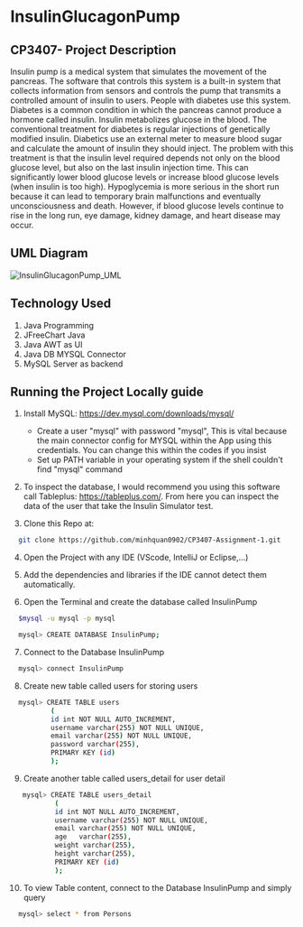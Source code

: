 # InsulinGlucagonPump


## CP3407- Project Description

Insulin pump is a medical system that simulates the movement of the pancreas. The software that controls this system is a built-in system that collects information from sensors and controls the pump that transmits a controlled amount of insulin to users. 
People with diabetes use this system. Diabetes is a common condition in which the pancreas cannot produce a hormone called insulin. Insulin metabolizes glucose in the blood. The conventional treatment for diabetes is regular injections of genetically modified insulin. Diabetics use an external meter to measure blood sugar and calculate the amount of insulin they should inject.
The problem with this treatment is that the insulin level required depends not only on the blood glucose level, but also on the last insulin injection time. This can significantly lower blood glucose levels or increase blood glucose levels (when insulin is too high). Hypoglycemia is more serious in the short run because it can lead to temporary brain malfunctions and eventually unconsciousness and death. However, if blood glucose levels continue to rise in the long run, eye damage, kidney damage, and heart disease may occur.

## UML Diagram

![InsulinGlucagonPump_UML](https://user-images.githubusercontent.com/58071533/130734918-f90673d7-c2e3-4355-a114-3759d34b75f9.png)


## Technology Used
1. Java Programming
2. JFreeChart Java
3. Java AWT as UI
4. Java DB MYSQL Connector
5. MySQL Server as backend

## Running the Project Locally guide
1. Install MySQL: https://dev.mysql.com/downloads/mysql/
    - Create a user "mysql" with password "mysql", This is vital because the main connector config for MYSQL within the App using this credentials. You can change this within the codes if you insist
    - Set up PATH variable in your operating system if the shell couldn't find "mysql" command


2. To inspect the database, I would recommend you using this software call Tableplus: https://tableplus.com/. From here you can inspect the data of the user that take the Insulin Simulator test.


3. Clone this Repo at:
  ```sh
    git clone https://github.com/minhquan0902/CP3407-Assignment-1.git
  ```
4. Open the Project with any IDE (VScode, IntelliJ or Eclipse,...)


5. Add the dependencies and libraries if the IDE cannot detect them automatically.

6. Open the Terminal and create the database called InsulinPump
  ```sh
    $mysql -u mysql -p mysql
  ```
  
  ```sh
    mysql> CREATE DATABASE InsulinPump;
  ```
  
7. Connect to the Database InsulinPump 

  ```sh
    mysql> connect InsulinPump
  ```
  
8. Create new table called users for storing users
  
  ```sh
    mysql> CREATE TABLE users
            (
            id int NOT NULL AUTO_INCREMENT,
            username varchar(255) NOT NULL UNIQUE,
            email varchar(255) NOT NULL UNIQUE,
            password varchar(255),
            PRIMARY KEY (id)
            );
  ```
9. Create another table called users_detail for user detail

 ```sh
    mysql> CREATE TABLE users_detail
            (
            id int NOT NULL AUTO_INCREMENT,
            username varchar(255) NOT NULL UNIQUE,
            email varchar(255) NOT NULL UNIQUE,
            age   varchar(255),
            weight varchar(255),
            height varchar(255),
            PRIMARY KEY (id)
            );
  ```
  
10. To view Table content, connect to the Database InsulinPump and simply query

  ```sh
    mysql> select * from Persons
  ```
  
